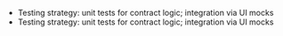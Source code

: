 - Testing strategy: unit tests for contract logic; integration via UI mocks
- Testing strategy: unit tests for contract logic; integration via UI mocks

